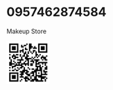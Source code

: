 # 0957462874584
Makeup Store

<img src="./images/qr-code.svg" width="100" height="100" alt="Makeup Store">
